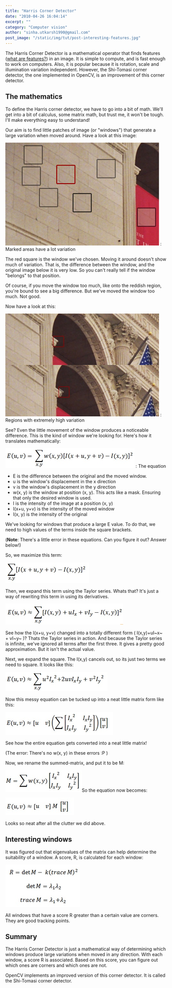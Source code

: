 ```yaml
---
title: "Harris Corner Detector"
date: "2010-04-26 16:04:14"
excerpt: ""
category: "Computer vision"
author: "sinha.utkarsh1990@gmail.com"
post_image: "/static/img/tut/post-interesting-features.jpg"
---
```


The Harris Corner Detector is a mathematical operator that finds features ([what are features?](/tutorials/features-what-are-they/)) in an image. It is simple to compute, and is fast enough to work on computers. Also, it is popular because it is rotation, scale and illumination variation independent. However, the Shi-Tomasi corner detector, the one implemented in OpenCV, is an improvement of this corner detector.

## The mathematics

To define the Harris corner detector, we have to go into a bit of math. We'll get into a bit of calculus, some matrix math, but trust me, it won't be tough. I'll make everything easy to understand!

Our aim is to find little patches of image (or "windows") that generate a large variation when moved around. Have a look at this image:

![](/static/img/tut/harris-low-variation.jpg)
: Marked areas have a lot variation

The red square is the window we've chosen. Moving it around doesn't show much of variation. That is, the difference between the window, and the original image below it is very low. So you can't really tell if the window "belongs" to that position.

Of course, if you move the window too much, like onto the reddish region, you're bound to see a big difference. But we've moved the window too much. Not good.

Now have a look at this:

![](/static/img/tut/harris-high-variation.jpg)
: Regions with extremely high variation

See? Even the little movement of the window produces a noticeable difference. This is the kind of window we're looking for. Here's how it translates mathematically:

![](/static/img/tut/harris-equation1.jpg)
: The equation

  * E is the difference between the original and the moved window.
  * u is the window's displacement in the x direction
  * v is the window's displacement in the y direction
  * w(x, y) is the window at position (x, y). This acts like a mask. Ensuring that only the desired window is used.
  * I is the intensity of the image at a position (x, y)
  * I(x+u, y+v) is the intensity of the moved window
  * I(x, y) is the intensity of the original

We've looking for windows that produce a large E value. To do that, we need to high values of the terms inside the square brackets.

(**Note**: There's a little error in these equations. Can you figure it out? Answer below!)

So, we maximize this term:

![](/static/img/tut/harris-equation2.jpg)

Then, we expand this term using the Taylor series. Whats that? It's just a way of rewriting this term in using its derivatives.

![](/static/img/tut/harris-equation3.jpg)

See how the I(x+u, y+v) changed into a totally different form ( I(x,y)+uI~x~ \+ vI~y~ )? Thats the Taylor series in action. And because the Taylor series is infinite, we've ignored all terms after the first three. It gives a pretty good approximation. But it isn't the actual value.

Next, we expand the square. The I(x,y) cancels out, so its just two terms we need to square. It looks like this:

![](/static/img/tut/harris-equation4.jpg)

Now this messy equation can be tucked up into a neat little matrix form like this:

![](/static/img/tut/harris-equation5.jpg)

See how the entire equation gets converted into a neat little matrix!

(The error: There's no w(x, y) in these errors :P )

Now, we rename the summed-matrix, and put it to be M:

![](/static/img/tut/harris-equation6.jpg)So the equation now becomes:

![](/static/img/tut/harris-equation7.jpg)

Looks so neat after all the clutter we did above.

## Interesting windows

It was figured out that eigenvalues of the matrix can help determine the suitability of a window. A score, R, is calculated for each window:

![](/static/img/tut/harris-equation8.jpg)

All windows that have a score R greater than a certain value are corners. They are good tracking points.

## Summary

The Harris Corner Detector is just a mathematical way of determining which windows produce large variations when moved in any direction. With each window, a score R is associated. Based on this score, you can figure out which ones are corners and which ones are not.

OpenCV implements an improved version of this corner detector. It is called the Shi-Tomasi corner detector.
